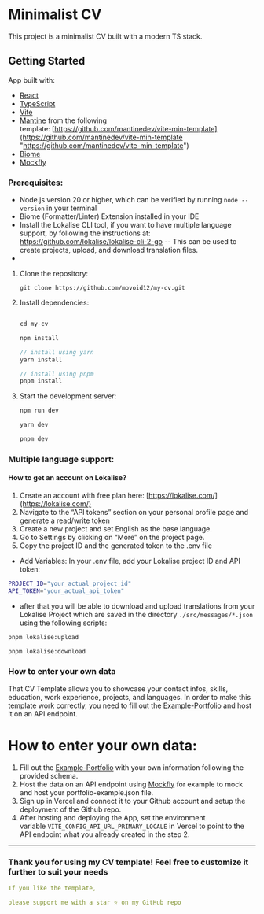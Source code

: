# Minimalist CV

This project is a minimalist CV built with a modern TS stack.

## Getting Started

App built with:

- [React](https://react.dev/ "https://react.dev")
- [TypeScript](https://www.typescriptlang.org/ "https://www.typescriptlang.org/")
- [Vite](https://vitejs.dev/ "https://vitejs.dev/")
- [Mantine](https://mantine.dev/ "https://mantine.dev/") from the following template: [https://github.com/mantinedev/vite-min-template](https://github.com/mantinedev/vite-min-template "https://github.com/mantinedev/vite-min-template")
- [Biome](https://biome.js.org/ "https://biome.js.org/")
- [Mockfly](https://www.mockfly.dev/) 

### Prerequisites:
- Node.js version 20 or higher, which can be verified by running `node --version` in your terminal
- Biome (Formatter/Linter) Extension installed in your IDE
- Install the Lokalise CLI tool, if you want to have multiple language support, by following the instructions at: https://github.com/lokalise/lokalise-cli-2-go -- This can be used to create projects, upload, and download translation files.
- 

1. Clone the repository:

    `git clone https://github.com/movoid12/my-cv.git`

2. Install dependencies:

    ```ts
    
    cd my-cv
    
    npm install
    
    // install using yarn
    yarn install
    
    // install using pnpm
    pnpm install
    
    ```

3. Start the development server:

    ```bash
    npm run dev
    
    yarn dev
    
    pnpm dev
    ```

### Multiple language support:

#### How to get an account on Lokalise?
1. Create an account with free plan here: [https://lokalise.com/](https://lokalise.com/)
2. Navigate to the “API tokens” section on your personal profile page and generate a read/write token
3. Create a new project and set English as the base language.
4. Go to Settings by clicking on “More” on the project page.
5. Copy the project ID and the generated token to the .env file

- Add Variables: In your .env file, add your Lokalise project ID and API token:

```sh
PROJECT_ID="your_actual_project_id"
API_TOKEN="your_actual_api_token"
```
- after that you will be able to download and upload translations from your Lokalise Project which are saved in the directory `./src/messages/*.json` using the following scripts:

```bash
pnpm lokalise:upload

pnpm lokalise:download
```

### How to enter your own data

That CV Template allows you to showcase your contact infos, skills, education, work experience, projects, and languages. In order to make this template work correctly, you need to fill out the [Example-Portfolio](docs/portfolio-example.json) and host it on an API endpoint.

# How to enter your own data:
1. Fill out the [Example-Portfolio](docs/portfolio-example.json) with your own information following the provided schema.
2. Host the data on an API endpoint using [Mockfly](https://www.mockfly.dev/) for example to mock and host your portfolio-example.json file.
3. Sign up in Vercel and connect it to your Github account and setup the deployment of the Github repo.
4. After hosting and deploying the App, set the environment variable `VITE_CONFIG_API_URL_PRIMARY_LOCALE` in Vercel to point to the API endpoint what you already created in the step 2.

<hr>

### **Thank you for using my CV template! Feel free to customize it further to suit your needs**

```yml
If you like the template,

please support me with a star ⭐️ on my GitHub repo
 ```
